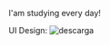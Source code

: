 I'am studying every day!

UI Design:
![descarga](https://user-images.githubusercontent.com/115322902/216227305-3e2b7ec2-6f2b-4c24-ad27-c555dcb58647.png)

